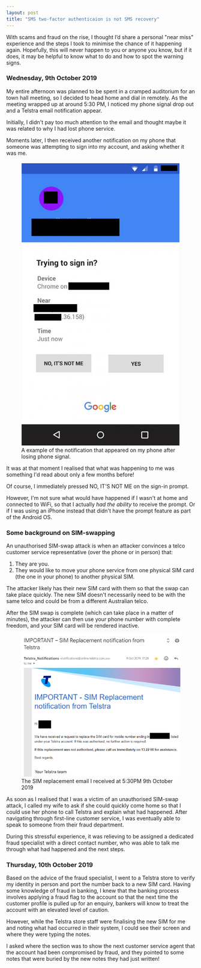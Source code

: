 ```yaml
---
layout: post
title: "SMS two-factor authenticaion is not SMS recovery"
---
```




With scams and fraud on the rise, I thought I’d share a personal "near miss" experience and the steps I took to minimise the chance of it happening again. Hopefully, this will never happen to you or anyone you know, but if it does, it may be helpful to know what to do and how to spot the warning signs.

### Wednesday, 9th October 2019
My entire afternoon was planned to be spent in a cramped auditorium for an town hall meeting, so I decided to head home and dial in remotely. As the meeting wrapped up at around 5:30 PM, I noticed my phone signal drop out and a Telstra email notification appear.

Initially, I didn't pay too much attention to the email and thought maybe it was related to why I had lost phone service.

Moments later, I then received another notification on my phone that someone was attempting to sign into my account, and asking whether it was me.

<figure>
  <img src="/assets/sim-swap/sign_in.png" alt="" loading="lazy">
  <figcaption>
    A example of the notification that appeared on my phone after losing phone signal.
  </figcaption>
</figure>

It was at that moment I realised that what was happening to me was something I'd read about only a few months before!

Of course, I immediately pressed NO, IT'S NOT ME on the sign-in prompt. 

However, I'm not sure what would have happened if I wasn't at home and connected to WiFi, so that I actually _had the ability_ to receive the prompt. Or if I was using an iPhone instead that didn't have the prompt feature as part of the Android OS.

### Some background on SIM-swapping

An unauthorised SIM-swap attack is when an attacker convinces a telco customer service representative (over the phone or in person) that:

1. They are you.
2. They would like to move your phone service from one physical SIM card (the one in your phone) to another physical SIM.

The attacker likely has their new SIM card with them so that the swap can take place quickly. The new SIM doesn't necessarily need to be with the same telco and could be from a different Australian telco.

After the SIM swap is complete (which can take place in a matter of minutes), the attacker can then use your phone number with complete freedom, and your SIM card will be rendered inactive.

<figure>
  <img src="/assets/sim-swap/email.png" alt="" loading="lazy">
  <figcaption>
    The SIM replacement email I received at 5:30PM 9th October 2019
  </figcaption>
</figure>

As soon as I realised that I was a victim of an unauthorised SIM-swap attack, I called my wife to ask if she could quickly come home so that I could use her phone to call Telstra and explain what had happened. After navigating through first-line customer service, I was eventually able to speak to someone from their fraud department.

During this stressful experience, it was relieving to be assigned a dedicated fraud specialist with a direct contact number, who was able to talk me through what had happened and the next steps.

### Thursday, 10th October 2019
Based on the advice of the fraud specialist, I went to a Telstra store to verify my identity in person and port the number back to a new SIM card. Having some knowledge of fraud in banking, I knew that the banking process involves applying a fraud flag to the account so that the next time the customer profile is pulled up for an enquiry, bankers will know to treat the account with an elevated level of caution.

However, while the Telstra store staff were finalising the new SIM for me and noting what had occurred in their system, I could see their screen and where they were typing the notes.

I asked where the section was to show the next customer service agent that the account had been compromised by fraud, and they pointed to some notes that were buried by the new notes they had just written!


